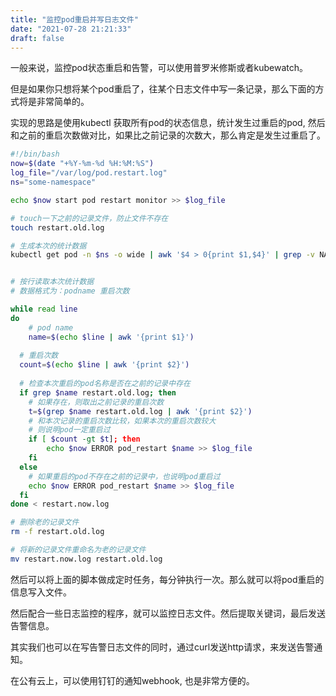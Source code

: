```yaml
---
title: "监控pod重启并写日志文件"
date: "2021-07-28 21:21:33"
draft: false
---
```

一般来说，监控pod状态重启和告警，可以使用普罗米修斯或者kubewatch。

但是如果你只想将某个pod重启了，往某个日志文件中写一条记录，那么下面的方式将是非常简单的。

实现的思路是使用kubectl 获取所有pod的状态信息，统计发生过重启的pod, 然后和之前的重启次数做对比，如果比之前记录的次数大，那么肯定是发生过重启了。

```bash
#!/bin/bash
now=$(date "+%Y-%m-%d %H:%M:%S")
log_file="/var/log/pod.restart.log"
ns="some-namespace"

echo $now start pod restart monitor >> $log_file

# touch一下之前的记录文件，防止文件不存在
touch restart.old.log

# 生成本次的统计数据
kubectl get pod -n $ns -o wide | awk '$4 > 0{print $1,$4}' | grep -v NAME > restart.now.log


# 按行读取本次统计数据
# 数据格式为：podname 重启次数

while read line
do
	# pod name
	name=$(echo $line | awk '{print $1}')
  
  # 重启次数
  count=$(echo $line | awk '{print $2}')
  
  # 检查本次重启的pod名称是否在之前的记录中存在
  if grep $name restart.old.log; then
    # 如果存在，则取出之前记录的重启次数
  	t=$(grep $name restart.old.log | awk '{print $2}')
    # 和本次记录的重启次数比较，如果本次的重启次数较大
    # 则说明pod一定重启过
    if [ $count -gt $t]; then
    	echo $now ERROR pod_restart $name >> $log_file
    fi
  else
  	# 如果重启的pod不存在之前的记录中，也说明pod重启过
  	echo $now ERROR pod_restart $name >> $log_file
  fi
done < restart.now.log

# 删除老的记录文件
rm -f restart.old.log

# 将新的记录文件重命名为老的记录文件
mv restart.now.log restart.old.log
```

然后可以将上面的脚本做成定时任务，每分钟执行一次。那么就可以将pod重启的信息写入文件。

然后配合一些日志监控的程序，就可以监控日志文件。然后提取关键词，最后发送告警信息。

其实我们也可以在写告警日志文件的同时，通过curl发送http请求，来发送告警通知。

在公有云上，可以使用钉钉的通知webhook, 也是非常方便的。

